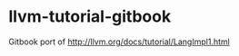 llvm-tutorial-gitbook
=====================

Gitbook port of http://llvm.org/docs/tutorial/LangImpl1.html

